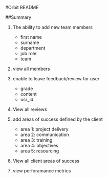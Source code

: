 #Orbit README

##Summary

1. The ability to add new team members

   - first name
   - surname
   - department
   - job role
   - team

2. view all members

3. enable to leave feedback/review for user

   - grade
   - content
   - usr_id

4. View all reviews

5. add areas of success defined by the client

   - area 1: project delivery
   - area 2: communication
   - area 3: training
   - area 4: objectives
   - area 5: resourcing

6. View all client areas of success

7. view perforamance metrics
